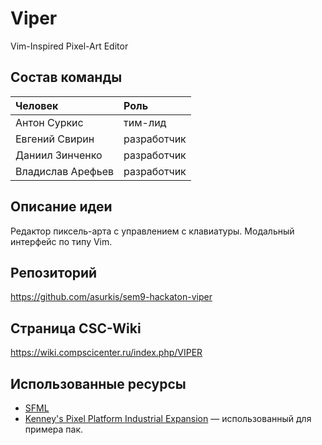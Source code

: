 # Viper

Vim-Inspired Pixel-Art Editor

## Состав команды

| Человек           | Роль        |
|:------------------|:------------|
| Антон Суркис      | тим-лид     |
| Евгений Свирин    | разработчик |
| Даниил Зинченко   | разработчик |
| Владислав Арефьев | разработчик |

## Описание идеи

Редактор пиксель-арта с управлением с клавиатуры.
Модальный интерфейс по типу Vim.

## Репозиторий

https://github.com/asurkis/sem9-hackaton-viper

## Страница CSC-Wiki

https://wiki.compscicenter.ru/index.php/VIPER

## Использованные ресурсы
- [SFML](https://www.sfml-dev.org/)
- [Kenney's Pixel Platform Industrial Expansion](https://kenney.nl/assets/pixel-platformer-industrial-expansion)
  &mdash; использованный для примера пак.
